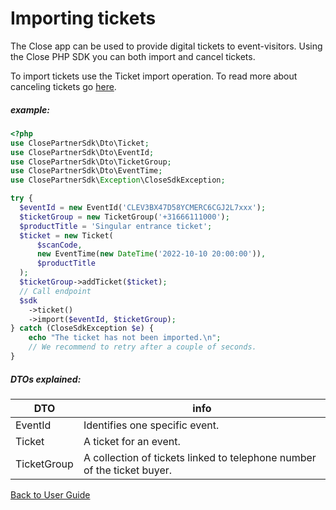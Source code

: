 # Importing tickets
The Close app can be used to provide digital tickets to event-visitors. Using the Close PHP SDK you can both import and cancel tickets. 

To import tickets use the Ticket import operation. To read more about canceling tickets go [here](/examples/ticket/cancel.md).

##### example:
```php
<?php
use ClosePartnerSdk\Dto\Ticket;
use ClosePartnerSdk\Dto\EventId;
use ClosePartnerSdk\Dto\TicketGroup;
use ClosePartnerSdk\Dto\EventTime;
use ClosePartnerSdk\Exception\CloseSdkException;

try {  
  $eventId = new EventId('CLEV3BX47D58YCMERC6CGJ2L7xxx');
  $ticketGroup = new TicketGroup('+31666111000');
  $productTitle = 'Singular entrance ticket';
  $ticket = new Ticket(
      $scanCode,
      new EventTime(new DateTime('2022-10-10 20:00:00')),
      $productTitle
  );
  $ticketGroup->addTicket($ticket);
  // Call endpoint
  $sdk
    ->ticket()
    ->import($eventId, $ticketGroup);
} catch (CloseSdkException $e) {
    echo "The ticket has not been imported.\n";
    // We recommend to retry after a couple of seconds.
}
```
##### DTOs explained:
| DTO | info |
| -------- | ----------- |
|EventId| Identifies one specific event.|
|Ticket| A ticket for an event.|
|TicketGroup| A collection of tickets linked to telephone number of the ticket buyer.|

[Back to User Guide](/USERGUIDE.md#ticket)